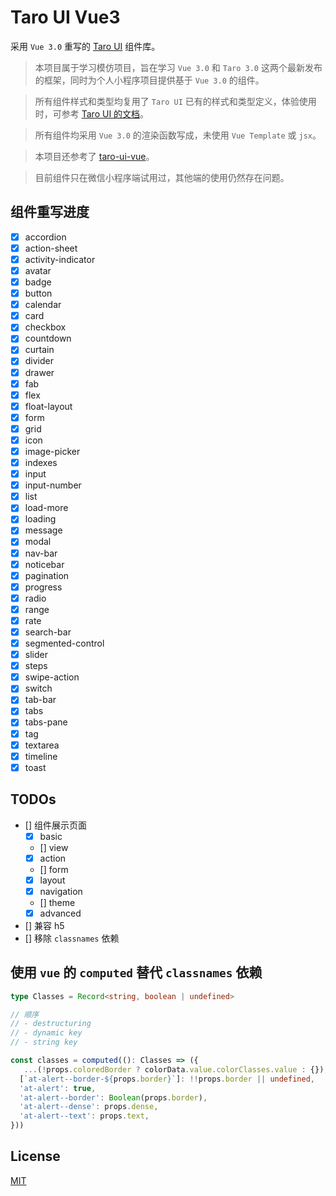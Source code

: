 # Taro UI Vue3
采用 `Vue 3.0` 重写的 [Taro UI](https://github.com/NervJS/taro-ui) 组件库。

> 本项目属于学习模仿项目，旨在学习 `Vue 3.0` 和 `Taro 3.0` 这两个最新发布的框架，同时为个人小程序项目提供基于 `Vue 3.0` 的组件。

> 所有组件样式和类型均复用了 `Taro UI` 已有的样式和类型定义，体验使用时，可参考 [Taro UI 的文档](https://taro-ui.jd.com/#/docs/introduction)。

> 所有组件均采用 `Vue 3.0` 的渲染函数写成，未使用 `Vue Template` 或 `jsx`。

> 本项目还参考了 [taro-ui-vue](https://github.com/psaren/taro-ui-vue)。

> 目前组件只在微信小程序端试用过，其他端的使用仍然存在问题。

## 组件重写进度
- [x] accordion
- [x] action-sheet
- [x]  activity-indicator
- [x]  avatar
- [x]  badge
- [x]  button
- [x]  calendar
- [x]  card
- [x]  checkbox
- [x]  countdown
- [x]  curtain
- [x]  divider
- [x]  drawer
- [x]  fab
- [x]  flex
- [x]  float-layout
- [x]  form
- [x]  grid
- [x]  icon
- [x]  image-picker
- [x]  indexes
- [x]  input
- [x]  input-number
- [x]  list
- [x]  load-more
- [x]  loading
- [x]  message
- [x]  modal
- [x]  nav-bar
- [x]  noticebar
- [x]  pagination
- [x]  progress
- [x]  radio
- [x]  range
- [x]  rate
- [x]  search-bar
- [x]  segmented-control
- [x]  slider
- [x]  steps
- [x]  swipe-action
- [x]  switch
- [x]  tab-bar
- [x]  tabs
- [x]  tabs-pane
- [x]  tag
- [x]  textarea
- [x]  timeline
- [x]  toast

## TODOs
 - [] 组件展示页面
   - [x] basic
   - [] view
   - [x] action
   - [] form
   - [x] layout
   - [x] navigation
   - [] theme
   - [x] advanced
 - [] 兼容 h5
 - [] 移除 `classnames` 依赖

## 使用 `vue` 的 `computed` 替代 `classnames` 依赖
```ts
type Classes = Record<string, boolean | undefined>

// 顺序
// - destructuring
// - dynamic key
// - string key

const classes = computed((): Classes => ({
   ...(!props.coloredBorder ? colorData.value.colorClasses.value : {}),
  [`at-alert--border-${props.border}`]: !!props.border || undefined,
  'at-alert': true,
  'at-alert--border': Boolean(props.border),
  'at-alert--dense': props.dense,
  'at-alert--text': props.text,
}))
```

## License
[MIT](./LICENSE)